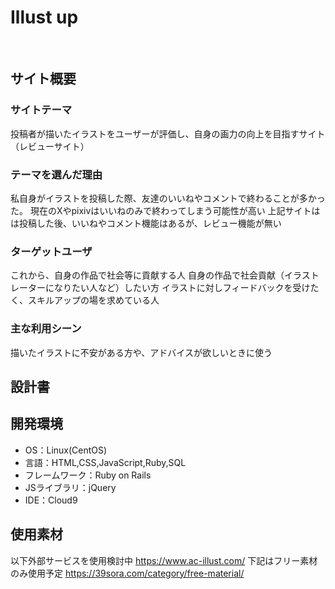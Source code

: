 # Illust up
​
## サイト概要
### サイトテーマ
投稿者が描いたイラストをユーザーが評価し、自身の画力の向上を目指すサイト
（レビューサイト）
​
### テーマを選んだ理由
私自身がイラストを投稿した際、友達のいいねやコメントで終わることが多かった。
現在のXやpixivはいいねのみで終わってしまう可能性が高い
上記サイトはは投稿した後、いいねやコメント機能はあるが、レビュー機能が無い
​
### ターゲットユーザ
これから、自身の作品で社会等に貢献する人
自身の作品で社会貢献（イラストレーターになりたい人など）したい方
イラストに対しフィードバックを受けたく、スキルアップの場を求めている人
​
### 主な利用シーン
描いたイラストに不安がある方や、アドバイスが欲しいときに使う
​
## 設計書
<!--テーマを設定・提出する時点では不要です-->

## 開発環境
- OS：Linux(CentOS)
- 言語：HTML,CSS,JavaScript,Ruby,SQL
- フレームワーク：Ruby on Rails
- JSライブラリ：jQuery
- IDE：Cloud9
​
## 使用素材
以下外部サービスを使用検討中
https://www.ac-illust.com/
下記はフリー素材のみ使用予定
https://39sora.com/category/free-material/